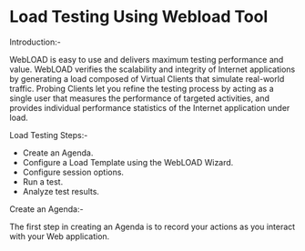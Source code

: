 # Load Testing Using Webload Tool

Introduction:-

WebLOAD is easy to use and delivers maximum testing performance and value. 
WebLOAD verifies the scalability and integrity of Internet applications by generating a load composed of Virtual Clients that simulate real-world traffic. 
Probing Clients let you refine the testing process by acting as a single user that measures the performance of targeted activities, and provides individual performance statistics of the Internet application under load. 

Load Testing Steps:-

* Create an Agenda.
* Configure a Load Template using the WebLOAD Wizard.
* Configure session options. 
* Run a test.
* Analyze test results. 

Create an Agenda:-

The first step in creating an Agenda is to record your actions as you interact with your Web application. 

